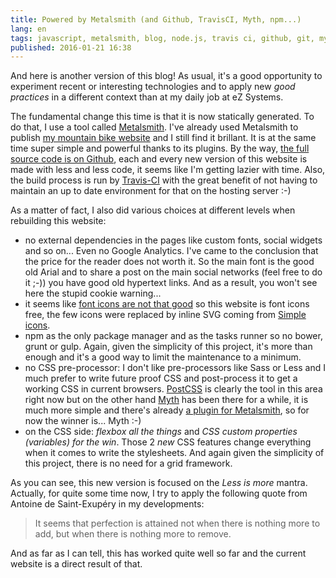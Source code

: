```yaml
---
title: Powered by Metalsmith (and Github, TravisCI, Myth, npm...)
lang: en
tags: javascript, metalsmith, blog, node.js, travis ci, github, git, myth, flexbox
published: 2016-01-21 16:38
---
```


And here is another version of this blog! As usual, it's a good opportunity to
experiment recent or interesting technologies and to apply new *good practices*
in a different context than at my daily job at eZ Systems.

The fundamental change this time is that it is now statically generated. To do
that, I use a tool called [Metalsmith](http://metalsmith.io/). I've already used
Metalsmith to publish [my mountain bike website](http://vtt.revermont.bike/) and
I still find it brillant. It is at the same time super simple and powerful
thanks to its plugins. By the way, [the full source code is on
Github](https://github.com/dpobel/damien.pobel.fr/), each and every new version of
this website is made with less and less code, it seems like I'm getting lazier
with time. Also, the build process is run by [Travis-CI](https://travis-ci.com/)
with the great benefit of not having to maintain an up to date environment for
that on the hosting server :-)

As a matter of fact, I also did various choices at different levels when
rebuilding this website:

* no external dependencies in the pages like custom fonts, social widgets and so on... Even
  no Google Analytics. I've came to the conclusion that the price for the reader
  does not worth it. So the main font is the good old Arial and to share a post on
  the main social networks (feel free to do it ;-)) you have good old hypertext
  links. And as a result, you won't see here the stupid cookie warning...
* it seems like [font icons are not that
  good](http://blog.cloudfour.com/seriously-dont-use-icon-fonts/) so this
  website is font icons free, the few icons were replaced by inline SVG coming
  from [Simple icons](http://simpleicons.org/).
* npm as the only package manager and as the tasks runner so no bower, grunt or
  gulp. Again, given the simplicity of this project, it's more than enough and
  it's a good way to limit the maintenance to a minimum.
* no CSS pre-processor: I don't like pre-processors like Sass or Less and I much
  prefer to write future proof CSS and post-process it to get a working CSS in
  current browsers. [PostCSS](https://github.com/postcss/postcss) is clearly the
  tool in this area right now but on the other hand
  [Myth](http://www.myth.io/) has been there for a while, it is much
  more simple and there's already [a plugin for
  Metalsmith](https://github.com/kasperisager/metalsmith-myth), so for now the
  winner is... Myth :-)
* on the CSS side: *flexbox all the things* and *CSS custom properties
  (variables) for the win*. Those 2 *new* CSS features change everything when it
  comes to write the stylesheets. And again given the simplicity of this
  project, there is no need for a grid framework.

As you can see, this new version is focused on the *Less is more* mantra.
Actually, for quite some time now, I try to apply the following quote from
Antoine de Saint-Exupéry in my developments:

> It seems that perfection is attained not when there is nothing more to add,
> but when there is nothing more to remove.

And as far as I can tell, this has worked quite well so far and the current website
is a direct result of that.
